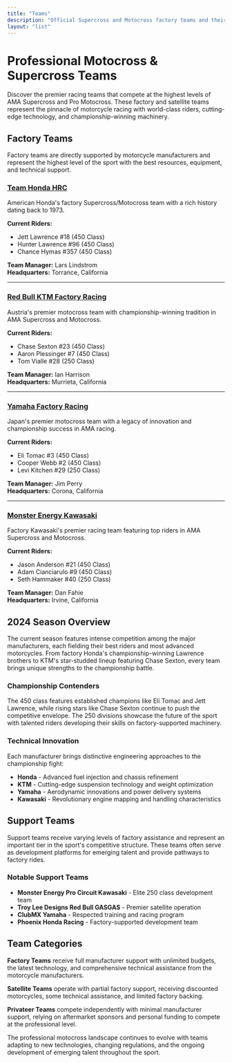 ```yaml
---
title: "Teams"
description: "Official Supercross and Motocross factory teams and their riders"
layout: "list"
---
```


# Professional Motocross & Supercross Teams

Discover the premier racing teams that compete at the highest levels of AMA Supercross and Pro Motocross. These factory and satellite teams represent the pinnacle of motorcycle racing with world-class riders, cutting-edge technology, and championship-winning machinery.

## Factory Teams

Factory teams are directly supported by motorcycle manufacturers and represent the highest level of the sport with the best resources, equipment, and technical support.

### [Team Honda HRC](/teams/honda/)
American Honda's factory Supercross/Motocross team with a rich history dating back to 1973.

**Current Riders:**
- Jett Lawrence #18 (450 Class)
- Hunter Lawrence #96 (450 Class) 
- Chance Hymas #357 (450 Class)

**Team Manager:** Lars Lindstrom  
**Headquarters:** Torrance, California

---

### [Red Bull KTM Factory Racing](/teams/ktm/)
Austria's premier motocross team with championship-winning tradition in AMA Supercross and Motocross.

**Current Riders:**
- Chase Sexton #23 (450 Class)
- Aaron Plessinger #7 (450 Class)
- Tom Vialle #28 (250 Class)

**Team Manager:** Ian Harrison  
**Headquarters:** Murrieta, California

---

### [Yamaha Factory Racing](/teams/yamaha/)
Japan's premier motocross team with a legacy of innovation and championship success in AMA racing.

**Current Riders:**
- Eli Tomac #3 (450 Class)
- Cooper Webb #2 (450 Class)
- Levi Kitchen #29 (250 Class)

**Team Manager:** Jim Perry  
**Headquarters:** Corona, California

---

### [Monster Energy Kawasaki](/teams/kawasaki/)
Factory Kawasaki's premier racing team featuring top riders in AMA Supercross and Motocross.

**Current Riders:**
- Jason Anderson #21 (450 Class)
- Adam Cianciarulo #9 (450 Class)
- Seth Hammaker #40 (250 Class)

**Team Manager:** Dan Fahie  
**Headquarters:** Irvine, California

## 2024 Season Overview

The current season features intense competition among the major manufacturers, each fielding their best riders and most advanced motorcycles. From factory Honda's championship-winning Lawrence brothers to KTM's star-studded lineup featuring Chase Sexton, every team brings unique strengths to the championship battle.

### Championship Contenders

The 450 class features established champions like Eli Tomac and Jett Lawrence, while rising stars like Chase Sexton continue to push the competitive envelope. The 250 divisions showcase the future of the sport with talented riders developing their skills on factory-supported machinery.

### Technical Innovation

Each manufacturer brings distinctive engineering approaches to the championship fight:

- **Honda** - Advanced fuel injection and chassis refinement
- **KTM** - Cutting-edge suspension technology and weight optimization  
- **Yamaha** - Aerodynamic innovations and power delivery systems
- **Kawasaki** - Revolutionary engine mapping and handling characteristics

## Support Teams

Support teams receive varying levels of factory assistance and represent an important tier in the sport's competitive structure. These teams often serve as development platforms for emerging talent and provide pathways to factory rides.

### Notable Support Teams

- **Monster Energy Pro Circuit Kawasaki** - Elite 250 class development team
- **Troy Lee Designs Red Bull GASGAS** - Premier satellite operation
- **ClubMX Yamaha** - Respected training and racing program
- **Phoenix Honda Racing** - Factory-supported development team

## Team Categories

**Factory Teams** receive full manufacturer support with unlimited budgets, the latest technology, and comprehensive technical assistance from the motorcycle manufacturers.

**Satellite Teams** operate with partial factory support, receiving discounted motorcycles, some technical assistance, and limited factory backing.

**Privateer Teams** compete independently with minimal manufacturer support, relying on aftermarket sponsors and personal funding to compete at the professional level.

The professional motocross landscape continues to evolve with teams adapting to new technologies, changing regulations, and the ongoing development of emerging talent throughout the sport.